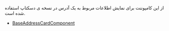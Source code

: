 <div class="dp-doc-container"">

<div class="dp-doc-tags">

<div class="desktop-version"></div>

</div>

<div class="dp-doc-body">

از این کامپوننت برای نمایش اطلاعات مربوط به یک آدرس در نسخه ی دسکتاپ استفاده شده است.

</div>

<div class="dp-doc-links">

<div class="parent"></div>

+ [BaseAddressCardComponent](BaseAddressCardComponent.html#readme)


</div>


</div> 


